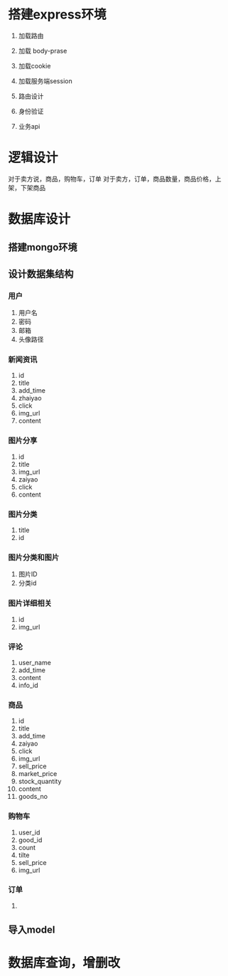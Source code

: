 # 搭建express环境
1. 加载路由

2. 加载 body-prase

3. 加载cookie

4. 加载服务端session

5. 路由设计

6. 身份验证

7. 业务api


# 逻辑设计
对于卖方说，商品，购物车，订单
对于卖方，订单，商品数量，商品价格，上架，下架商品
# 数据库设计

## 搭建mongo环境

## 设计数据集结构

### 用户
1. 用户名
2. 密码
3. 邮箱
4. 头像路径

### 新闻资讯
1. id
2. title
3. add_time
4. zhaiyao
5. click
6. img_url
7. content

### 图片分享
1. id
2. title
3. img_url
4. zaiyao
5. click
6. content

### 图片分类
1. title
2. id

### 图片分类和图片
1. 图片ID
2. 分类id

### 图片详细相关
1. id
2. img_url

### 评论
1. user_name
2. add_time
3. content
3. info_id

### 商品
1. id
2. title
3. add_time
4. zaiyao
5. click
6. img_url
7. sell_price
8. market_price
9. stock_quantity
10. content
12. goods_no

### 购物车
1. user_id
2. good_id
3. count
4. tilte
5. sell_price
6. img_url

### 订单
1. 
## 导入model

# 数据库查询，增删改

